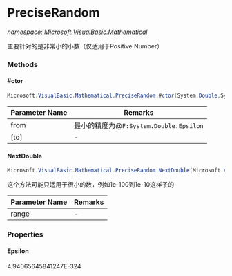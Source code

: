 ﻿# PreciseRandom
_namespace: [Microsoft.VisualBasic.Mathematical](./index.md)_

主要针对的是非常小的小数（仅适用于Positive Number）



### Methods

#### #ctor
```csharp
Microsoft.VisualBasic.Mathematical.PreciseRandom.#ctor(System.Double,System.Double,Microsoft.VisualBasic.Mathematical.IRandomSeeds)
```


|Parameter Name|Remarks|
|--------------|-------|
|from|最小的精度为@``F:System.Double.Epsilon``|
|[to]|-|


#### NextDouble
```csharp
Microsoft.VisualBasic.Mathematical.PreciseRandom.NextDouble(Microsoft.VisualBasic.ComponentModel.Ranges.DoubleRange)
```
这个方法可能只适用于很小的数，例如1e-100到1e-10这样子的

|Parameter Name|Remarks|
|--------------|-------|
|range|-|



### Properties

#### Epsilon
4.94065645841247E-324
